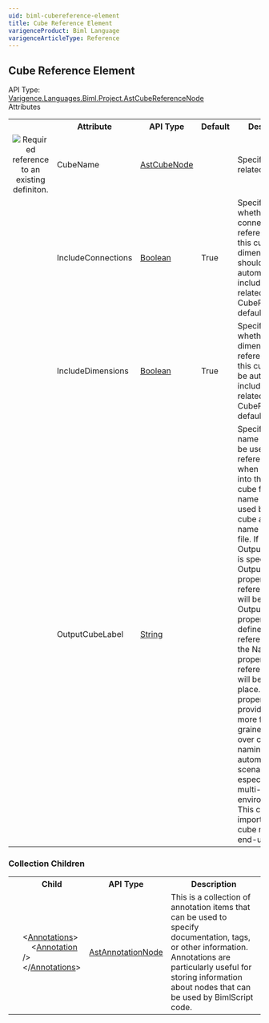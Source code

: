 ```yaml
---
uid: biml-cubereference-element
title: Cube Reference Element
varigenceProduct: Biml Language
varigenceArticleType: Reference
---
```

## Cube Reference Element<div class="AssemblyInfoGroup"><div class="CrossReferenceGroup"><div class="CrossReferenceHeader">API Type:</div><div class="CrossReferenceValue"><a href="../api-reference/Varigence.Languages.Biml.Project.AstCubeReferenceNode.html">Varigence.Languages.Biml.Project.AstCubeReferenceNode</a></div></div></div><div class="AttributeGroup"><div class="AttributeGroupHeader">Attributes</div><table id="AttributeList" class="AttributeList"><tbody><tr><th class="AttributeIconColumnHeader">&nbsp;</th><th class="AttributeNameColumnHeader">Attribute</th><th class="AttributeTypeColumnHeader">API Type</th><th class="AttributeDefaultColumnHeader">Default</th><th class="AttributeSummaryColumnHeader">Description</th></tr><tr class="ad0"><td align="center" class="AttributeIcon"><img title="Required reference to an existing definiton." src="attributeRequiredReference.png"></td><td class="AttributeName">CubeName</td><td class="AttributeType"><a href="../api-reference/Varigence.Languages.Biml.Cube.AstCubeNode.html">AstCubeNode</a></td><td class="AttributeDefault">&nbsp;</td><td class="AttributeSummary"><div class ="SummaryItem">Specifies the related cube.</div></td></tr><tr class="ad1"><td align="center" class="AttributeIcon"><img title="" src="attribute.png"></td><td class="AttributeName">IncludeConnections</td><td class="AttributeType"><a href="https://msdn.microsoft.com/en-us/library/System.Boolean.aspx">Boolean</a></td><td class="AttributeDefault">True</td><td class="AttributeSummary"><div class ="SummaryItem">Specifies whether the connections referenced by this cube and its dimensions should be automatically included in the related CubeProject.  The default is true.</div></td></tr><tr class="ad0"><td align="center" class="AttributeIcon"><img title="" src="attribute.png"></td><td class="AttributeName">IncludeDimensions</td><td class="AttributeType"><a href="https://msdn.microsoft.com/en-us/library/System.Boolean.aspx">Boolean</a></td><td class="AttributeDefault">True</td><td class="AttributeSummary"><div class ="SummaryItem">Specifies whether the dimensions referenced by this cube should be automatically included in the related CubeProject.  The default is true.</div></td></tr><tr class="ad1"><td align="center" class="AttributeIcon"><img title="" src="attribute.png"></td><td class="AttributeName">OutputCubeLabel</td><td class="AttributeType"><a href="https://msdn.microsoft.com/en-us/library/System.String.aspx">String</a></td><td class="AttributeDefault">&nbsp;</td><td class="AttributeSummary"><div class ="SummaryItem">Specifies the name that should be used for the referenced cube when it is emitted into the SSAS cube file.  This name will be used both for the cube and the name of the cube file.  If no OutputCubeLabel is specified, the OutputCubeLabel property of the referenced cube will be used.  If no OutputCubeLabel property is defined on the referenced cube, the Name property of the referenced cube will be used in its place.  This property is provided to offer more fine-grained control over cube naming in automation scenarios, especially in multi-tenant environments.  This can be important, since cube names are end-user visible.</div></td></tr></tbody></table></div><div class="ChildGroup">### Collection Children<table id="ChildList" class="ChildList"><tbody><tr><th class="ChildIconColumnHeader">&nbsp;</th><th class="ChildNameColumnHeader">Child</th><th class="ChildTypeColumnHeader">API Type</th><th class="ChildSummaryColumnHeader">Description</th></tr><tr class="cd0"><td align="center" class="ChildIcon"><img title="" src="collectionChild.png"><div class="RequiredIcon" title="Required Child"></div><td class="ChildName"><span class="punc">&lt;</span><a href=Varigence.Languages.Biml.AstNode_Annotations.html">Annotations</a><span class="punc">&gt;</span><br />&nbsp;&nbsp;&nbsp;&nbsp;<span class="punc">&lt;</span><a href=Varigence.Languages.Biml.AstAnnotationNode.html">Annotation</a> <span class="punc">/&gt;</span><br /><span class="punc">&lt;/</span><a href=Varigence.Languages.Biml.AstNode_Annotations.html">Annotations</a><span class="punc">&gt;</span></td><td class="ChildType"><a href="../api-reference/Varigence.Languages.Biml.AstAnnotationNode.html">AstAnnotationNode</a></td><td class="ChildSummary"><div class ="SummaryItem">This is a collection of annotation items that can be used to specify documentation, tags, or other information.  Annotations are particularly useful for storing information about nodes that can be used by BimlScript code.</div></td></tr></tbody></table></div>